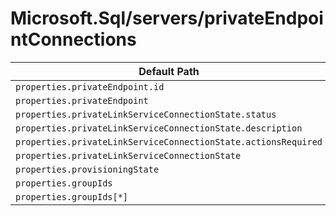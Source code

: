 # Microsoft.Sql/servers/privateEndpointConnections

| Default Path | Alias |
|---|---|
| `properties.privateEndpoint.id` | `Microsoft.Sql/servers/privateEndpointConnections/privateEndpoint.id` |
| `properties.privateEndpoint` | `Microsoft.Sql/servers/privateEndpointConnections/privateEndpoint` |
| `properties.privateLinkServiceConnectionState.status` | `Microsoft.Sql/servers/privateEndpointConnections/privateLinkServiceConnectionState.status` |
| `properties.privateLinkServiceConnectionState.description` | `Microsoft.Sql/servers/privateEndpointConnections/privateLinkServiceConnectionState.description` |
| `properties.privateLinkServiceConnectionState.actionsRequired` | `Microsoft.Sql/servers/privateEndpointConnections/privateLinkServiceConnectionState.actionsRequired` |
| `properties.privateLinkServiceConnectionState` | `Microsoft.Sql/servers/privateEndpointConnections/privateLinkServiceConnectionState` |
| `properties.provisioningState` | `Microsoft.Sql/servers/privateEndpointConnections/provisioningState` |
| `properties.groupIds` | `Microsoft.Sql/servers/privateEndpointConnections/groupIds` |
| `properties.groupIds[*]` | `Microsoft.Sql/servers/privateEndpointConnections/groupIds[*]` |

